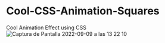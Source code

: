 # Cool-CSS-Animation-Squares
Cool Animation Effect using CSS
![Captura de Pantalla 2022-09-09 a las 13 22 10](https://user-images.githubusercontent.com/90968035/189339149-a125ad33-8351-4079-8031-35970a5f2035.jpg)
